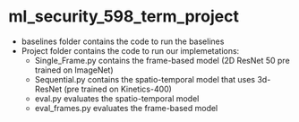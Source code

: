 # ml_security_598_term_project

- baselines folder contains the code to run the baselines
- Project folder contains the code to run our implemetations:
	- Single_Frame.py contains the frame-based model (2D ResNet 50 pre trained on ImageNet)
	- Sequential.py contains the spatio-temporal model that uses 3d-ResNet (pre trained on Kinetics-400)
	- eval.py evaluates the spatio-temporal model
	- eval_frames.py evaluates the frame-based model
